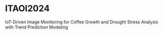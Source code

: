 # ITAOI2024
IoT-Driven Image Monitoring for Coffee Growth and Drought Stress Analysis with Trend Prediction Modeling
